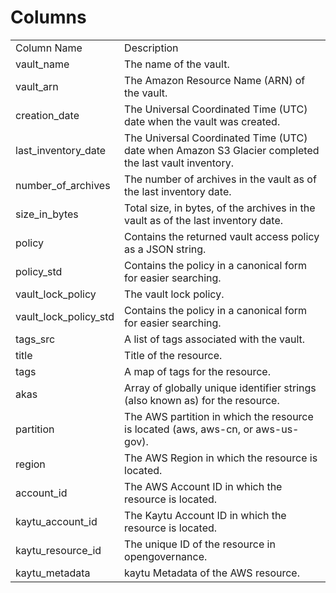 # Columns  

<table>
	<tr><td>Column Name</td><td>Description</td></tr>
	<tr><td>vault_name</td><td>The name of the vault.</td></tr>
	<tr><td>vault_arn</td><td>The Amazon Resource Name (ARN) of the vault.</td></tr>
	<tr><td>creation_date</td><td>The Universal Coordinated Time (UTC) date when the vault was created.</td></tr>
	<tr><td>last_inventory_date</td><td>The Universal Coordinated Time (UTC) date when Amazon S3 Glacier completed the last vault inventory.</td></tr>
	<tr><td>number_of_archives</td><td>The number of archives in the vault as of the last inventory date.</td></tr>
	<tr><td>size_in_bytes</td><td>Total size, in bytes, of the archives in the vault as of the last inventory date.</td></tr>
	<tr><td>policy</td><td>Contains the returned vault access policy as a JSON string.</td></tr>
	<tr><td>policy_std</td><td>Contains the policy in a canonical form for easier searching.</td></tr>
	<tr><td>vault_lock_policy</td><td>The vault lock policy.</td></tr>
	<tr><td>vault_lock_policy_std</td><td>Contains the policy in a canonical form for easier searching.</td></tr>
	<tr><td>tags_src</td><td>A list of tags associated with the vault.</td></tr>
	<tr><td>title</td><td>Title of the resource.</td></tr>
	<tr><td>tags</td><td>A map of tags for the resource.</td></tr>
	<tr><td>akas</td><td>Array of globally unique identifier strings (also known as) for the resource.</td></tr>
	<tr><td>partition</td><td>The AWS partition in which the resource is located (aws, aws-cn, or aws-us-gov).</td></tr>
	<tr><td>region</td><td>The AWS Region in which the resource is located.</td></tr>
	<tr><td>account_id</td><td>The AWS Account ID in which the resource is located.</td></tr>
	<tr><td>kaytu_account_id</td><td>The Kaytu Account ID in which the resource is located.</td></tr>
	<tr><td>kaytu_resource_id</td><td>The unique ID of the resource in opengovernance.</td></tr>
	<tr><td>kaytu_metadata</td><td>kaytu Metadata of the AWS resource.</td></tr>
</table>